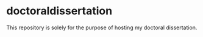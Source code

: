 # doctoraldissertation
This repository is solely for the purpose of hosting my doctoral dissertation.
